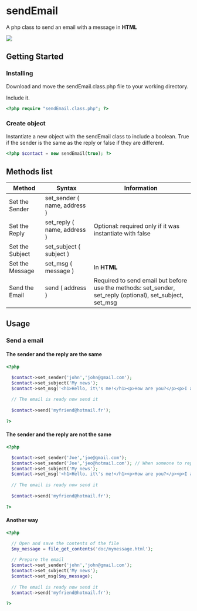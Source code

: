 # sendEmail
A php class to send an email with a message in **HTML**

![](https://img15.hostingpics.net/pics/216143dessinmin.png)

## Getting Started

### Installing

Download and move the sendEmail.class.php file to your working directory.

Include it.

```php
<?php require "sendEmail.class.php"; ?>
```

### Create object

Instantiate a new object with the sendEmail class to include a boolean. True if the sender is the same as the reply or false if they are different.

```php
<?php $contact = new sendEmail(true); ?>
```

## Methods list

| Method    | Syntax    | Information |
| --------- | --------- | ------------ |
| Set the Sender | set_sender ( name, address ) | |
| Set the Reply | set_reply ( name, address ) | Optional: required only if it was instantiate with false|
| Set the Subject | set_subject ( subject ) | |
| Set the Message | set_msg ( message ) | In **HTML** |
| Send the Email | send ( address ) | Required to send email but before use the methods: set_sender, set_reply (optional), set_subject, set_msg| 

## Usage

### Send a email

#### The sender and the reply are the same

```php
<?php

  $contact->set_sender('john','john@gmail.com');
  $contact->set_subject('My news');
  $contact->set_msg('<h1>Hello, it\'s me!</h1><p>How are you?</p><p>I am happy to tell you that I am fine.</p>');
  
  // The email is ready now send it
  
  $contact->send('myfriend@hotmail.fr');
  
?>
```

#### The sender and the reply are not the same

```php
<?php 

  $contact->set_sender('Joe','joe@gmail.com');
  $contact->set_sender('Joe','jeo@hotmail.com'); // When someone to reply, he will send a message to joe@hotmail.com and not to joe@gmail.com.
  $contact->set_subject('My news');
  $contact->set_msg('<h1>Hello, it\'s me!</h1><p>How are you?</p><p>I am happy to tell you that I am fine.</p>');
  
  // The email is ready now send it
  
  $contact->send('myfriend@hotmail.fr');
  
?>
```

#### Another way

```php
<?php 

  // Open and save the contents of the file
  $my_message = file_get_contents('doc/mymessage.html');
  
  // Prepare the email
  $contact->set_sender('john','john@gmail.com');
  $contact->set_subject('My news');
  $contact->set_msg($my_message);
  
  // The email is ready now send it
  $contact->send('myfriend@hotmail.fr');
  
?>
```





